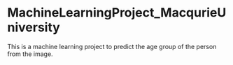 # MachineLearningProject_MacqurieUniversity
This is a machine learning project to predict the age group of the person from the image. 
